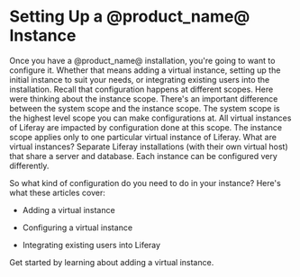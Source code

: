 # Setting Up a @product_name@ Instance [](id=setting-up-a-liferay-instance)

Once you have a @product_name@ installation, you're going to want to configure it.
Whether that means adding a virtual instance, setting up the initial instance to
suit your needs, or integrating existing users into the installation. Recall
that configuration happens at different scopes. Here were thinking about the
instance scope. There's an important difference between the system scope and the
instance scope. The system scope is the highest level scope you can make
configurations at. All virtual instances of Liferay are impacted by
configuration done at this scope. The instance scope applies only to one
particular virtual instance of Liferay. What are virtual instances? Separate
Liferay installations (with their own virtual host) that share a server and
database. Each instance can be configured very differently.

So what kind of configuration do you need to do in your instance? Here's what
these articles cover:

- Adding a virtual instance

- Configuring a virtual instance

- Integrating existing users into Liferay

Get started by learning about adding a virtual instance.

